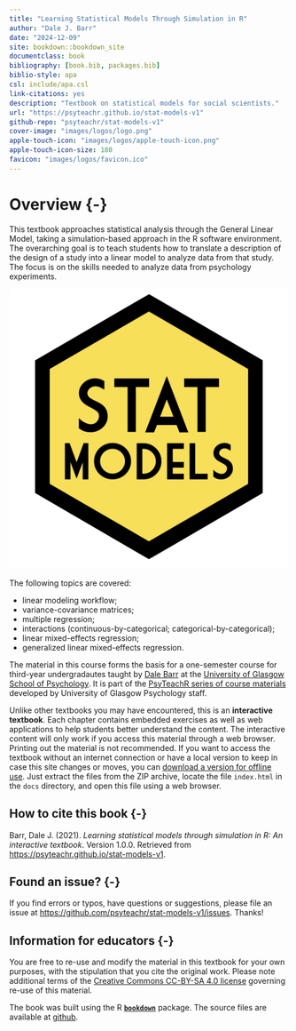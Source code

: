 ```yaml
--- 
title: "Learning Statistical Models Through Simulation in R"
author: "Dale J. Barr"
date: "2024-12-09"
site: bookdown::bookdown_site
documentclass: book
bibliography: [book.bib, packages.bib]
biblio-style: apa
csl: include/apa.csl
link-citations: yes
description: "Textbook on statistical models for social scientists."
url: "https://psyteachr.github.io/stat-models-v1"
github-repo: "psyteachr/stat-models-v1"
cover-image: "images/logos/logo.png"
apple-touch-icon: "images/logos/apple-touch-icon.png"
apple-touch-icon-size: 180
favicon: "images/logos/favicon.ico"
---
```




# Overview {-}

This textbook approaches statistical analysis through the General Linear Model, taking a simulation-based approach in the R software environment. The overarching goal is to teach students how to translate a description of the design of a study into a linear model to analyze data from that study. The focus is on the skills needed to analyze data from psychology experiments.

<div class="small_right"><img src="images/logos/logo.png" 
     alt="Stat Models Hex Logo" /></div>

The following topics are covered:

* linear modeling workflow;
* variance-covariance matrices;
* multiple regression;
* interactions (continuous-by-categorical; categorical-by-categorical);
* linear mixed-effects regression;
* generalized linear mixed-effects regression.

The material in this course forms the basis for a one-semester course for third-year undergradautes taught by [Dale Barr]() at the [University of Glasgow School of Psychology](). It is part of the [PsyTeachR series of course materials](https://psyteachr.github.io) developed by University of Glasgow Psychology staff. 

Unlike other textbooks you may have encountered, this is an **interactive textbook**. Each chapter contains embedded exercises as well as web applications to help students better understand the content. The interactive content will only work if you access this material through a web browser. Printing out the material is not recommended. If you want to access the textbook without an internet connection or have a local version to keep in case this site changes or moves, you can [download a version for offline use](offline-textbook.zip). Just extract the files from the ZIP archive, locate the file `index.html` in the `docs` directory, and open this file using a web browser.

## How to cite this book {-}

Barr, Dale J. (2021). *Learning statistical models through simulation in R: An interactive textbook*. Version 1.0.0. Retrieved from <https://psyteachr.github.io/stat-models-v1>.

## Found an issue? {-}

If you find errors or typos, have questions or suggestions, please file an issue at <https://github.com/psyteachr/stat-models-v1/issues>. Thanks!

## Information for educators {-}

You are free to re-use and modify the material in this textbook for your own purposes, with the stipulation that you cite the original work. Please note additional terms of the [Creative Commons CC-BY-SA 4.0 license](https://creativecommons.org/licenses/by-sa/4.0/) governing re-use of this material.

The book was built using the R [**`bookdown`**](https://bookdown.org) package. The source files are available at [github](https://github.com/psyteachr/stat-models-v1).
